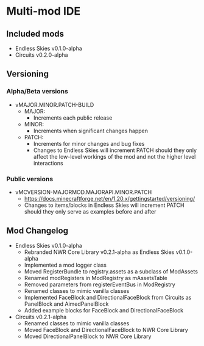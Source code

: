 # Multi-mod IDE

## Included mods
- Endless Skies v0.1.0-alpha
- Circuits v0.2.0-alpha

## Versioning
### Alpha/Beta versions
- vMAJOR.MINOR.PATCH-BUILD
  - MAJOR:
    - Increments each public release
  - MINOR:
    - Increments when significant changes happen
  - PATCH:
    - Increments for minor changes and bug fixes
    - Changes to Endless Skies will increment PATCH should they only affect the low-level workings of the mod and not the higher level interactions
### Public versions
- vMCVERSION-MAJORMOD.MAJORAPI.MINOR.PATCH
  - https://docs.minecraftforge.net/en/1.20.x/gettingstarted/versioning/
  - Changes to items/blocks in Endless Skies will increment PATCH should they only serve as examples before and after

## Mod Changelog 
- Endless Skies v0.1.0-alpha
  - Rebranded NWR Core Library v0.2.1-alpha as Endless Skies v0.1.0-alpha
  - Implemented a mod logger class
  - Moved RegisterBundle to registry.assets as a subclass of ModAssets
  - Renamed modRegisters in ModRegistry as mAssetsTable
  - Removed parameters from registerEventBus in ModRegistry
  - Renamed classes to mimic vanilla classes
  - Implemented FaceBlock and DirectionalFaceBlock from Circuits as PanelBlock and AimedPanelBlock
  - Added example blocks for FaceBlock and DirectionalFaceBlock
- Circuits v0.2.1-alpha
  - Renamed classes to mimic vanilla classes
  - Moved FaceBlock and DirectionalFaceBlock to NWR Core Library
  - Moved DirectionalPanelBlock to NWR Core Library